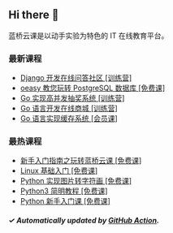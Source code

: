 ## Hi there 👋

蓝桥云课是以动手实验为特色的 IT 在线教育平台。

### 最新课程

<!-- LATEST:START -->
- [Django 开发在线问答社区 [训练营]](https://www.lanqiao.cn/courses/4069/)
- [oeasy 教您玩转 PostgreSQL 数据库 [免费课]](https://www.lanqiao.cn/courses/2782/)
- [Go 实现高并发抽奖系统 [训练营]](https://www.lanqiao.cn/courses/1597/)
- [Go 语言开发在线商城 [训练营]](https://www.lanqiao.cn/courses/896/)
- [Go 语言实现缓存系统 [会员课]](https://www.lanqiao.cn/courses/504/)
<!-- LATEST:END -->

### 最热课程

<!-- HOTEST:START -->
- [新手入门指南之玩转蓝桥云课 [免费课]](https://www.lanqiao.cn/courses/63/)
- [Linux 基础入门 [免费课]](https://www.lanqiao.cn/courses/1/)
- [Python 实现图片转字符画 [免费课]](https://www.lanqiao.cn/courses/370/)
- [Python3 简明教程 [免费课]](https://www.lanqiao.cn/courses/596/)
- [Python 新手入门课 [免费课]](https://www.lanqiao.cn/courses/1330/)
<!-- HOTEST:END -->

##### ✓ Automatically updated by [GitHub Action](https://github.com/lanqiao-courses/.github/actions/workflows/update.yml).
